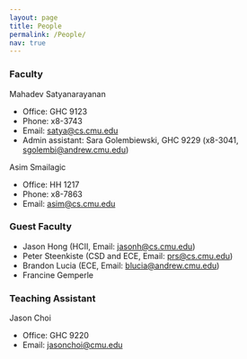 ```yaml
---
layout: page
title: People
permalink: /People/
nav: true
---
```


### Faculty

Mahadev Satyanarayanan
* Office: GHC 9123
* Phone: x8-3743
* Email: satya@cs.cmu.edu
* Admin assistant: Sara Golembiewski, GHC 9229 (x8-3041, sgolembi@andrew.cmu.edu)

Asim Smailagic
* Office: HH 1217
* Phone: x8-7863
* Email: asim@cs.cmu.edu

### Guest Faculty

* Jason Hong (HCII, Email: jasonh@cs.cmu.edu)
* Peter Steenkiste  (CSD and ECE, Email: prs@cs.cmu.edu)
* Brandon Lucia (ECE, Email: blucia@andrew.cmu.edu)
* Francine Gemperle

### Teaching Assistant

Jason Choi
* Office: GHC 9220
* Email: jasonchoi@cmu.edu

